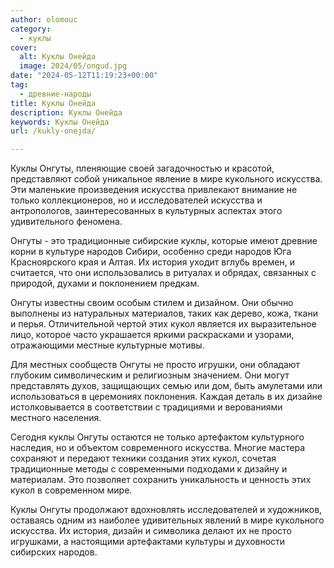 ```yaml
---
author: olomouc
category:
  - куклы
cover:
  alt: Куклы Онейда
  image: 2024/05/ongud.jpg
date: "2024-05-12T11:19:23+00:00"
tag:
  - древние-народы
title: Куклы Онейда
description: Куклы Онейда
keywords: Куклы Онейда
url: /kukly-onejda/

---
```

Куклы Онгуты, пленяющие своей загадочностью и красотой, представляют собой уникальное явление в мире кукольного искусства. Эти маленькие произведения искусства привлекают внимание не только коллекционеров, но и исследователей искусства и антропологов, заинтересованных в культурных аспектах этого удивительного феномена.

Онгуты \- это традиционные сибирские куклы, которые имеют древние корни в культуре народов Сибири, особенно среди народов Юга Красноярского края и Алтая. Их история уходит вглубь времен, и считается, что они использовались в ритуалах и обрядах, связанных с природой, духами и поклонением предкам.

Онгуты известны своим особым стилем и дизайном. Они обычно выполнены из натуральных материалов, таких как дерево, кожа, ткани и перья. Отличительной чертой этих кукол является их выразительное лицо, которое часто украшается яркими раскрасками и узорами, отражающими местные культурные мотивы.

Для местных сообществ Онгуты не просто игрушки, они обладают глубоким символическим и религиозным значением. Они могут представлять духов, защищающих семью или дом, быть амулетами или использоваться в церемониях поклонения. Каждая деталь в их дизайне истолковывается в соответствии с традициями и верованиями местного населения.

Сегодня куклы Онгуты остаются не только артефактом культурного наследия, но и объектом современного искусства. Многие мастера сохраняют и передают техники создания этих кукол, сочетая традиционные методы с современными подходами к дизайну и материалам. Это позволяет сохранить уникальность и ценность этих кукол в современном мире.

Куклы Онгуты продолжают вдохновлять исследователей и художников, оставаясь одним из наиболее удивительных явлений в мире кукольного искусства. Их история, дизайн и символика делают их не просто игрушками, а настоящими артефактами культуры и духовности сибирских народов.

